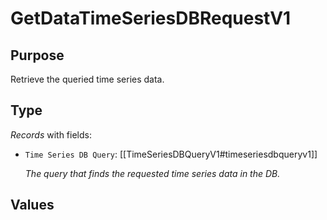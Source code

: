 # GetDataTimeSeriesDBRequestV1

## Purpose

<!-- --8<-- [start:purpose] -->
Retrieve the queried time series data.
<!-- --8<-- [end:purpose] -->

## Type

<!-- --8<-- [start:type] -->
<div class="type" markdown>

*Records* with fields:
- `Time Series DB Query`: [[TimeSeriesDBQueryV1#timeseriesdbqueryv1]]

  *The query that finds the requested time series data in the DB.*

</div>
<!-- --8<-- [end:type] -->

## Values

